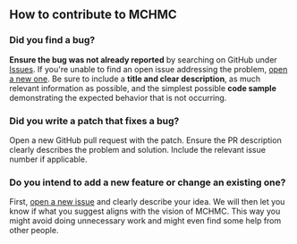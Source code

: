## How to contribute to MCHMC

### Did you find a bug?

**Ensure the bug was not already reported** by searching on GitHub under
[Issues](https://github.com/JakobRobnik/MicroCanonicalHMC/issues/new). If you're unable to find an
open issue addressing the problem, [open a new
one](https://github.com/minaskar/pocomc/issues/new). Be sure to include a **title
and clear description**, as much relevant information as possible, and the
simplest possible **code sample** demonstrating the expected behavior that is
not occurring.

### Did you write a patch that fixes a bug?

Open a new GitHub pull request with the patch. Ensure the PR description
clearly describes the problem and solution. Include the relevant issue number
if applicable.

### Do you intend to add a new feature or change an existing one?

First, [open a new issue](https://github.com/JakobRobnik/MicroCanonicalHMC/issues/new) and
clearly describe your idea. We will then let you know if what you suggest 
aligns with the vision of MCHMC. This way you might avoid doing unnecessary
work and might even find some help from other people.
